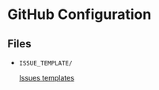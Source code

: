 GitHub Configuration
====================


Files
-----

- `ISSUE_TEMPLATE/`

  [Issues templates][issue-templates]


[issue-templates]: https://docs.github.com/en/communities/using-templates-to-encourage-useful-issues-and-pull-requests/configuring-issue-templates-for-your-repository
